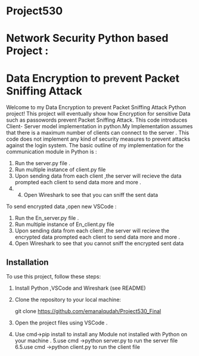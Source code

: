 # Project530

# Network Security Python based Project :
# Data Encryption to prevent Packet Sniffing Attack



Welcome to my Data Encryption to prevent Packet Sniffing Attack Python project!
This project will  eventually show how Encryption for sensitive Data such as passowords prevent Packet Sniffing Attack.
This code introduces Client- Server  model implementation in python.My Implementation assumes that there is a maximum number of  clients can connect to the server .
This code does not implement any kind of security measures to prevent attacks against the login system.
The basic outline of my implementation for the communication module  in Python is :
1. Run the server.py file . 
2. Run multiple instance of client.py file 
3. Upon sending data from each client ,the server will recieve the data prompted each client to send data more and more .
4. 4. Open Wireshark to see that you can sniff the sent data 

To send encrypted data ,open new VSCode :

1. Run the En_server.py file . 
2. Run multiple instance of En_client.py file 
3. Upon sending data from each client ,the server will recieve the encrypted data prompted each client to send data more and more .
4. Open Wireshark to see that you cannot sniff the encrypted sent data


## Installation

To use this project, follow these steps:

1. Install Python ,VSCode and Wireshark (see README) 
2. Clone the repository to your local machine:

      git clone https://github.com/emanalqudah/Project530_Final


3. Open the project files using VSCode .
4. Use cmd->pip install <Modulename> to install any Module not installed with Python on your machine .
5.use cmd ->python server.py to run the server file
6.5.use cmd ->python client.py to run the client file
